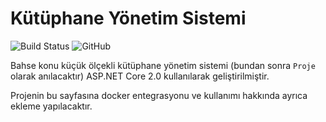 # Kütüphane Yönetim Sistemi

![Build Status](https://travis-ci.org/ismailceliktr/Kutuphane-Yonetim-Sistemi.svg?branch=master) ![GitHub](https://img.shields.io/github/license/ismailceliktr/kutuphane-yonetim-sistemi)

Bahse konu küçük ölçekli kütüphane yönetim sistemi (bundan sonra `Proje` olarak anılacaktır) ASP.NET Core 2.0 kullanılarak geliştirilmiştir.

Projenin bu sayfasına docker entegrasyonu ve kullanımı hakkında ayrıca ekleme yapılacaktır.
